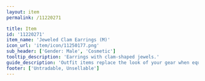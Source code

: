 ```yaml
---
layout: item
permalink: /11220271

title: Item
id: '11220271'
item_name: 'Jeweled Clam Earrings (M)'
icon_url: 'item/icon/11250177.png'
sub_header: ['Gender: Male', 'Cosmetic']
tooltip_description: 'Earrings with clam-shaped jewels.'
guide_description: 'Outfit items replace the look of your gear when equipped.'
footer: ['Untradable, Unsellable']
---
```

